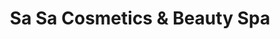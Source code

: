 ---
title: "Sa Sa Cosmetics & Beauty Spa"
url: /philadelphia/sa-sa-cosmetics-und-beauty-spa/
shop: Kosmetik
---